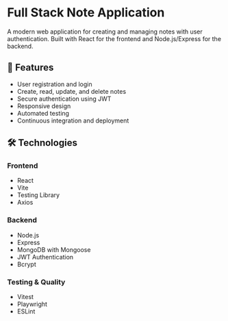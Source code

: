 # Full Stack Note Application

A modern web application for creating and managing notes with user authentication. Built with React for the frontend and Node.js/Express for the backend.

## 🚀 Features

- User registration and login
- Create, read, update, and delete notes
- Secure authentication using JWT
- Responsive design
- Automated testing
- Continuous integration and deployment

## 🛠️ Technologies

### Frontend
- React
- Vite
- Testing Library
- Axios

### Backend
- Node.js
- Express
- MongoDB with Mongoose
- JWT Authentication
- Bcrypt

### Testing & Quality
- Vitest
- Playwright
- ESLint
